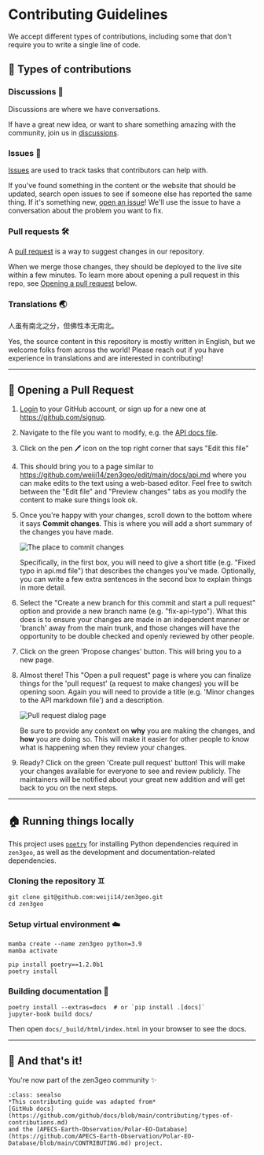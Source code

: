 # Contributing Guidelines

We accept different types of contributions,
including some that don't require you to write a single line of code.

## 📝 Types of contributions

### Discussions 🎉

Discussions are where we have conversations.

If have a great new idea, or want to share something amazing with the community,
join us in [discussions](https://github.com/weiji14/zen3geo/discussions).

### Issues 🐞

[Issues](https://docs.github.com/en/github/managing-your-work-on-github/about-issues)
are used to track tasks that contributors can help with.

If you've found something in the content or the website that should be updated,
search open issues to see if someone else has reported the same thing. If it's
something new, [open an issue](https://github.com/weiji14/zen3geo/issues/new/choose)!
We'll use the issue to have a conversation about the problem you want to fix.

### Pull requests 🛠️

A [pull request](https://docs.github.com/en/github/collaborating-with-issues-and-pull-requests/about-pull-requests)
is a way to suggest changes in our repository.

When we merge those changes, they should be deployed to the live site within a few minutes.
To learn more about opening a pull request in this repo,
see [Opening a pull request](#opening-a-pull-request) below.

### Translations 🌏

人虽有南北之分，但佛性本无南北。

Yes, the source content in this repository is mostly written in English,
but we welcome folks from across the world! Please reach out if you have experience in translations and are interested in contributing!

---

## 👐 Opening a Pull Request

1. [Login](https://github.com/login) to your GitHub account,
    or sign up for a new one at https://github.com/signup.

2. Navigate to the file you want to modify, e.g. the
   [API docs file](https://github.com/weiji14/zen3geo/blob/main/docs/api.md).

3. Click on the pen 🖊️ icon on the top right corner that says "Edit this file"

4. This should bring you to a page similar to
   https://github.com/weiji14/zen3geo/edit/main/docs/api.md
   where you can make edits to the text using a web-based editor.
   Feel free to switch between the "Edit file" and "Preview changes" tabs as
   you modify the content to make sure things look ok.

5. Once you're happy with your changes, scroll down to the bottom where it says
   **Commit changes**. This is where you will add a short summary of the
   changes you have made.

   ![The place to commit changes](https://user-images.githubusercontent.com/23487320/172029885-947e4e24-675a-4498-a2d8-f1fa4c26b934.png)

   Specifically, in the first box, you will need to give a short title (e.g.
   "Fixed typo in api.md file") that describes the changes you've made.
   Optionally, you can write a few extra sentences in the second box to explain
   things in more detail.

6. Select the "Create a new branch for this commit and start a pull request"
   option and provide a new branch name (e.g. "fix-api-typo"). What this
   does is to ensure your changes are made in an independent manner or 'branch'
   away from the main trunk, and those changes will have the opportunity to be
   double checked and openly reviewed by other people.

7. Click on the green 'Propose changes' button. This will bring you to a new
   page.

8. Almost there! This "Open a pull request" page is where you can finalize
   things for the 'pull request' (a request to make changes) you will be
   opening soon. Again you will need to provide a title (e.g. 'Minor changes to
   the API markdown file') and a description.

   ![Pull request dialog page](https://user-images.githubusercontent.com/23487320/172030066-63dbdaa3-c7d4-403f-a3b6-5bccd966d038.png)

   Be sure to provide any context on **why** you are making the changes, and
   **how** you are doing so. This will make it easier for other people to
   know what is happening when they review your changes.

9. Ready? Click on the green 'Create pull request' button! This will make your
   changes available for everyone to see and review publicly. The maintainers
   will be notified about your great new addition and will get back to you on
   the next steps.

---

## 🏠 Running things locally

This project uses [``poetry``](https://python-poetry.org/docs/master/) for
installing Python dependencies required in ``zen3geo``, as well as the
development and documentation-related dependencies.

### Cloning the repository ♊

```
git clone git@github.com:weiji14/zen3geo.git
cd zen3geo
```

### Setup virtual environment ☁️

```
mamba create --name zen3geo python=3.9
mamba activate

pip install poetry==1.2.0b1
poetry install
```

### Building documentation 📖

```
poetry install --extras=docs  # or `pip install .[docs]`
jupyter-book build docs/
```

Then open ``docs/_build/html/index.html`` in your browser to see the docs.

---

## 🥳 And that's it!

You're now part of the zen3geo community ✨

```{admonition} Credits
:class: seealso
*This contributing guide was adapted from*
[GitHub docs](https://github.com/github/docs/blob/main/contributing/types-of-contributions.md)
and the [APECS-Earth-Observation/Polar-EO-Database](https://github.com/APECS-Earth-Observation/Polar-EO-Database/blob/main/CONTRIBUTING.md) project.
```
